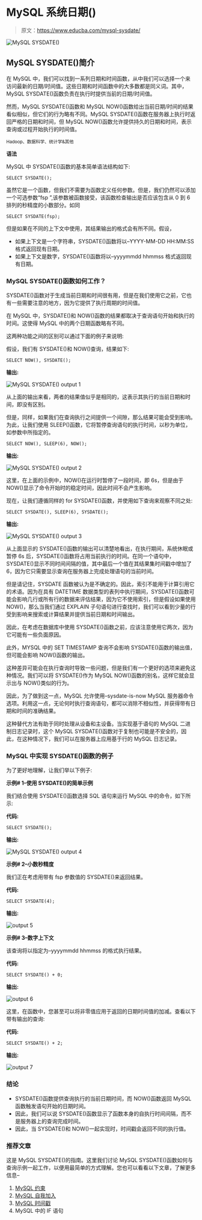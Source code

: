 # MySQL 系统日期()

> 原文：<https://www.educba.com/mysql-sysdate/>

![MySQL SYSDATE()](img/513fabf904f1b4fe23f0fe222101eaee.png)



## MySQL SYSDATE()简介

在 MySQL 中，我们可以找到一系列日期和时间函数，从中我们可以选择一个来访问最新的日期/时间值。这些日期和时间函数中的大多数都是同义词。其中，MySQL SYSDATE()函数负责在执行时提供当前的日期/时间值。

然而，MySQL SYSDATE()函数和 MySQL NOW()函数给出当前日期/时间的结果看似相似，但它们的行为略有不同。MySQL SYSDATE()函数在服务器上执行时返回严格的日期和时间，但 MySQL NOW()函数允许提供持久的日期和时间，表示查询或过程开始执行的时间值。

<small>Hadoop、数据科学、统计学&其他</small>

**语法**

MySQL 中 SYSDATE()函数的基本简单语法结构如下:

`SELECT SYSDATE();`

虽然它是一个函数，但我们不需要为函数定义任何参数。但是，我们仍然可以添加一个可选参数“fsp ”,该参数被函数接受，该函数检查输出是否应该包含从 0 到 6 排列的秒精度的小数部分。如同

`SELECT SYSDATE(fsp);`

但是如果在不同的上下文中使用，其结果输出的格式会有所不同。假设，

*   如果上下文是一个字符串，SYSDATE()函数将以–YYYY-MM-DD HH:MM:SS 格式返回现有日期。
*   如果上下文是数字，SYSDATE()函数将以–yyyymmdd hhmmss 格式返回现有日期。

### MySQL SYSDATE()函数如何工作？

SYSDATE()函数对于生成当前日期和时间很有用，但是在我们使用它之前，它也有一些需要注意的地方，因为它提供了执行周期的时间值。

在 MySQL 中，SYSDATE()和 NOW()函数的结果都取决于查询语句开始和执行的时间。这使得 MySQL 中的两个日期函数略有不同。

这两种功能之间的区别可以通过下面的例子来说明:

假设，我们有 SYSDATE()和 NOW()查询，结果如下:

`SELECT NOW(), SYSDATE();`

**输出:**

![MySQL SYSDATE() output 1](img/99cbe64236bbf75d366b03fc0263a4ef.png)



从上面的输出来看，两者的结果值似乎是相同的，这表示其执行的当前日期和时间，即没有区别。

但是，同样，如果我们在查询执行之间提供一个间隙，那么结果可能会受到影响。为此，让我们使用 SLEEP()函数，它将暂停查询语句的执行时间，以秒为单位，如参数中所指定的。

`SELECT NOW(), SLEEP(6), NOW();`

**输出:**

![MySQL SYSDATE() output 2](img/0ed68fd5162eb7c0a0691294269bb065.png)



这里，在上面的示例中，NOW()在运行时暂停了一段时间，即 6s，但是由于 NOW()显示了命令开始时的稳定时间，因此时间不会产生影响。

现在，让我们遵循同样的 for SYSDATE()函数，并使用如下查询来观察不同之处:

`SELECT SYSDATE(), SLEEP(6), SYSDATE();`

**输出:**

![MySQL SYSDATE() output 3](img/d79314aea0afa5c20e09f60983a24380.png)



从上面显示的 SYSDATE()函数的输出可以清楚地看出，在执行期间，系统休眠或暂停 6s 后，SYSDATE()函数将占用当前执行的时间。在同一个语句中，SYSDATE()显示不同时间间隔的值，其中最后一个值在其结果集时间戳中增加了 6，因为它只需要显示查询在服务器上完成处理语句的当前时间。

但是请记住，SYSDATE 函数被认为是不确定的。因此，索引不能用于计算引用它的术语。因为在具有 DATETIME 数据类型的表列中执行期间，SYSDATE()函数可能会影响几行或所有行的数据来评估结果，因为它不使用索引，但是假设如果使用 NOW()，那么当我们通过 EXPLAIN 子句语句进行查找时，我们可以看到少量的行受到影响来搜索或计算结果并提供当前日期和时间输出。

因此，在考虑在数据库中使用 SYSDATE()函数之前，应该注意使用它两次，因为它可能有一些负面原因。

此外，MYSQL 中的 SET TIMESTAMP 查询不会影响 SYSDATE()函数的输出值，但可能会影响 NOW()函数的输出。

这种差异可能会在执行查询时导致一些问题，但是我们有一个更好的选项来避免这种情况。我们可以将 SYSDATE()作为 MySQL NOW()函数的别名，这样它就会显示出与 NOW()类似的行为。

因此，为了做到这一点，MySQL 允许使用–sysdate-is-now MySQL 服务器命令选项。利用这一点，无论何时执行查询语句，都可以消除不相似性，并获得带有日期和时间的准确结果。

这种替代方法有助于同时处理从设备和主设备。当实现基于语句的 MySQL 二进制日志记录时，这个 MySQL SYSDATE()函数对于复制也可能是不安全的，因此，在这种情况下，我们可以在服务器上应用基于行的 MySQL 日志记录。

### MySQL 中实现 SYSDATE()函数的例子

为了更好地理解，让我们举以下例子:

**示例# 1–使用 SYSDATE()的简单示例**

我们结合使用 SYSDATE()函数选择 SQL 语句来运行 MySQL 中的命令，如下所示:

**代码:**

`SELECT SYSDATE();`

**输出:**

![MySQL SYSDATE() output 4](img/38ba9e359d1969188dcef086182b438c.png)



**示例# 2–小数秒精度**

我们正在考虑用带有 fsp 参数值的 SYSDATE()来返回结果。

**代码:**

`SELECT SYSDATE(4);`

**输出:**

![output 5](img/0a856ba80b4782764e939ed1d7db0b04.png)



**示例# 3–数字上下文**

该查询将以指定为–yyyymmdd hhmmss 的格式执行结果。

**代码:**

`SELECT SYSDATE() + 0;`

**输出:**

![output 6](img/633c1c0a5d3bd5b61114b308372866cd.png)



这里，在函数中，您甚至可以将非零值应用于返回的日期时间值的加减。查看以下带有输出的查询:

**代码:**

`SELECT SYSDATE() + 2;`

**输出:**

![output 7](img/7dafe0544aa3718f100d5aa085b390ba.png)



### 结论

*   SYSDATE()函数提供查询执行的当前日期时间，而 NOW()函数返回 MySQL 函数触发语句开始的日期时间。
*   因此，我们可以说 SYSDATE()函数显示了函数本身的自执行时间间隔，而不是服务器上的查询完成时间。
*   因此，当 SYSDATE()和 NOW()一起实现时，时间戳会返回不同的执行值。

### 推荐文章

这是 MySQL SYSDATE()的指南。这里我们讨论 MySQL SYSDATE()函数如何与查询示例一起工作，以便用最简单的方式理解。您也可以看看以下文章，了解更多信息–

1.  [MySQL 约束](https://www.educba.com/mysql-constraints/)
2.  [MySQL 自我加入](https://www.educba.com/mysql-self-join/)
3.  [MySQL 时间戳](https://www.educba.com/mysql-timestamp/)
4.  MySQL 中的 IF 语句





